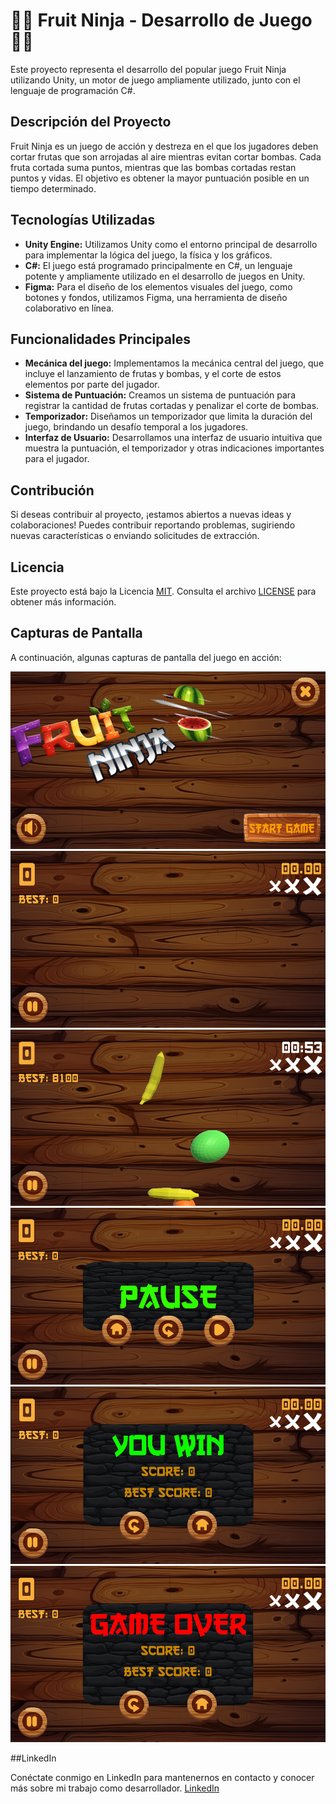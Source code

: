 # 🍉🔪 Fruit Ninja - Desarrollo de Juego 🍉🔪

Este proyecto representa el desarrollo del popular juego Fruit Ninja utilizando Unity, un motor de juego ampliamente utilizado, junto con el lenguaje de programación C#.

## Descripción del Proyecto

Fruit Ninja es un juego de acción y destreza en el que los jugadores deben cortar frutas que son arrojadas al aire mientras evitan cortar bombas. Cada fruta cortada suma puntos, mientras que las bombas cortadas restan puntos y vidas. El objetivo es obtener la mayor puntuación posible en un tiempo determinado.

## Tecnologías Utilizadas

- **Unity Engine:** Utilizamos Unity como el entorno principal de desarrollo para implementar la lógica del juego, la física y los gráficos.
- **C#:** El juego está programado principalmente en C#, un lenguaje potente y ampliamente utilizado en el desarrollo de juegos en Unity.
- **Figma:** Para el diseño de los elementos visuales del juego, como botones y fondos, utilizamos Figma, una herramienta de diseño colaborativo en línea.

## Funcionalidades Principales

- **Mecánica del juego:** Implementamos la mecánica central del juego, que incluye el lanzamiento de frutas y bombas, y el corte de estos elementos por parte del jugador.
- **Sistema de Puntuación:** Creamos un sistema de puntuación para registrar la cantidad de frutas cortadas y penalizar el corte de bombas.
- **Temporizador:** Diseñamos un temporizador que limita la duración del juego, brindando un desafío temporal a los jugadores.
- **Interfaz de Usuario:** Desarrollamos una interfaz de usuario intuitiva que muestra la puntuación, el temporizador y otras indicaciones importantes para el jugador.

## Contribución

Si deseas contribuir al proyecto, ¡estamos abiertos a nuevas ideas y colaboraciones! Puedes contribuir reportando problemas, sugiriendo nuevas características o enviando solicitudes de extracción.

## Licencia

Este proyecto está bajo la Licencia [MIT](https://opensource.org/licenses/MIT). Consulta el archivo [LICENSE](LICENSE) para obtener más información.

## Capturas de Pantalla

A continuación, algunas capturas de pantalla del juego en acción:

![Inicio del Juego](imagen1.png)
![Juego en Acción 1](imagen2.png)
![Juego en Acción 2](imagen3.png)
![Pantalla de Pause](imagen4.png)
![Pantalla de Victoria](imagen5.png)
![Pantalla de Game Over](imagen6.png)

##LinkedIn 

Conéctate conmigo en LinkedIn para mantenernos en contacto y conocer más sobre mi trabajo como desarrollador.
[LinkedIn](https://www.linkedin.com/in/javierballon10/)
